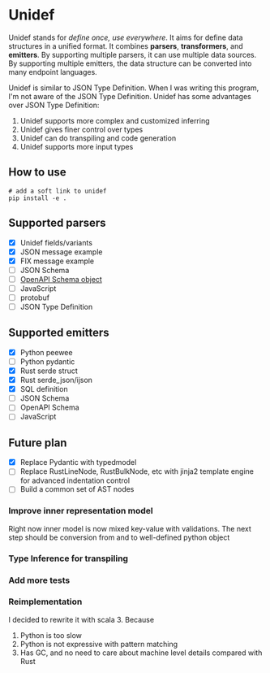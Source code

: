 # Unidef

Unidef stands for _define once, use everywhere_. It aims for define data structures in a unified format. It combines **parsers**,
**transformers**, and **emitters**. By supporting multiple parsers, it can use multiple data sources. By supporting multiple emitters,
the data structure can be converted into many endpoint languages.


Unidef is similar to JSON Type Definition. When I was writing this program, I'm not aware of the JSON Type Definition.
Unidef has some advantages over JSON Type Definition:

1. Unidef supports more complex and customized inferring
2. Unidef gives finer control over types
3. Unidef can do transpiling and code generation
4. Unidef supports more input types
## How to use
```shell
# add a soft link to unidef
pip install -e .
```
## Supported parsers

- [x] Unidef fields/variants
- [x] JSON message example
- [x] FIX message example
- [ ] JSON Schema
- [ ] [OpenAPI Schema object](https://spec.openapis.org/oas/v3.1.0#schemaObject)
- [ ] JavaScript
- [ ] protobuf
- [ ] JSON Type Definition

## Supported emitters
- [x] Python peewee
- [ ] Python pydantic
- [x] Rust serde struct
- [x] Rust serde_json/ijson
- [x] SQL definition
- [ ] JSON Schema
- [ ] OpenAPI Schema
- [ ] JavaScript

## Future plan
- [x] Replace Pydantic with typedmodel
- [ ] Replace RustLineNode, RustBulkNode, etc with jinja2 template engine for advanced indentation control
- [ ] Build a common set of AST nodes
### Improve inner representation model
Right now inner model is now mixed key-value with validations. The next step should be conversion from and to well-defined python object

### Type Inference for transpiling


### Add more tests


### Reimplementation

I decided to rewrite it with scala 3. Because

1. Python is too slow
2. Python is not expressive with pattern matching
3. Has GC, and no need to care about machine level details compared with Rust

